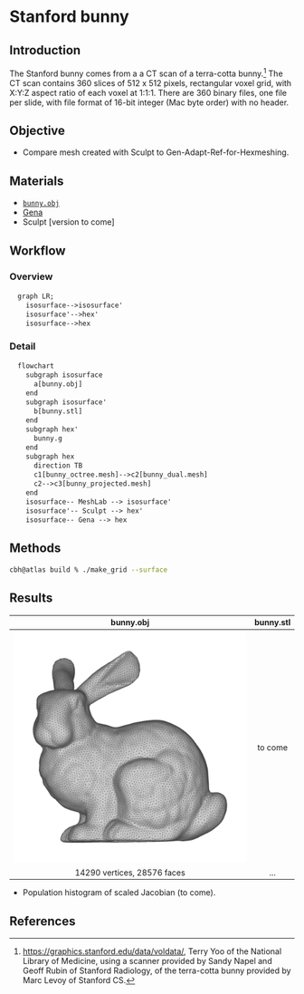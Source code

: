 # Stanford bunny

## Introduction

The Stanford bunny comes from a a CT scan of a terra-cotta bunny.[^stanford_volume_data]
The CT scan contains 360 slices of 512 x 512 pixels, rectangular voxel grid, with
X:Y:Z aspect ratio of each voxel at 1:1:1.  There are 360 binary files, one file per slide, 
with file format of 16-bit integer (Mac byte order) with no header.  

## Objective

* Compare mesh created with Sculpt to Gen-Adapt-Ref-for-Hexmeshing.

## Materials

* [`bunny.obj`](../../data/obj/README.md)
* [Gena](../../doc/cinolib/gena.md)
* Sculpt [version to come]


## Workflow

### Overview

```mermaid
  graph LR;
    isosurface-->isosurface'
    isosurface'-->hex'
    isosurface-->hex
```

### Detail

```mermaid
  flowchart
    subgraph isosurface
      a[bunny.obj]
    end
    subgraph isosurface'
      b[bunny.stl]
    end
    subgraph hex'
      bunny.g
    end
    subgraph hex
      direction TB
      c1[bunny_octree.mesh]-->c2[bunny_dual.mesh]
      c2-->c3[bunny_projected.mesh]
    end
    isosurface-- MeshLab --> isosurface'
    isosurface'-- Sculpt --> hex'
    isosurface-- Gena --> hex
```

## Methods

```bash
cbh@atlas build % ./make_grid --surface
```

## Results

| bunny.obj | bunny.stl | 
|:--:|:--:|
| ![bunny](../../doc/fig/bunny.png) | to come |
| 14290 vertices, 28576 faces | ... | 

* Population histogram of scaled Jacobian (to come).

## References

[^stanford_volume_data]: https://graphics.stanford.edu/data/voldata/, Terry Yoo of the National Library of Medicine, using a scanner provided by Sandy Napel and Geoff Rubin of Stanford Radiology, of the terra-cotta bunny provided by Marc Levoy of Stanford CS.

